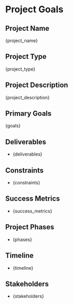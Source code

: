 # Project Goals

## Project Name
{project_name}

## Project Type
{project_type}

## Project Description
{project_description}

## Primary Goals
{goals}

## Deliverables
- {deliverables}

## Constraints
- {constraints}

## Success Metrics
- {success_metrics}

## Project Phases
- {phases}

## Timeline
- {timeline}

## Stakeholders
- {stakeholders}